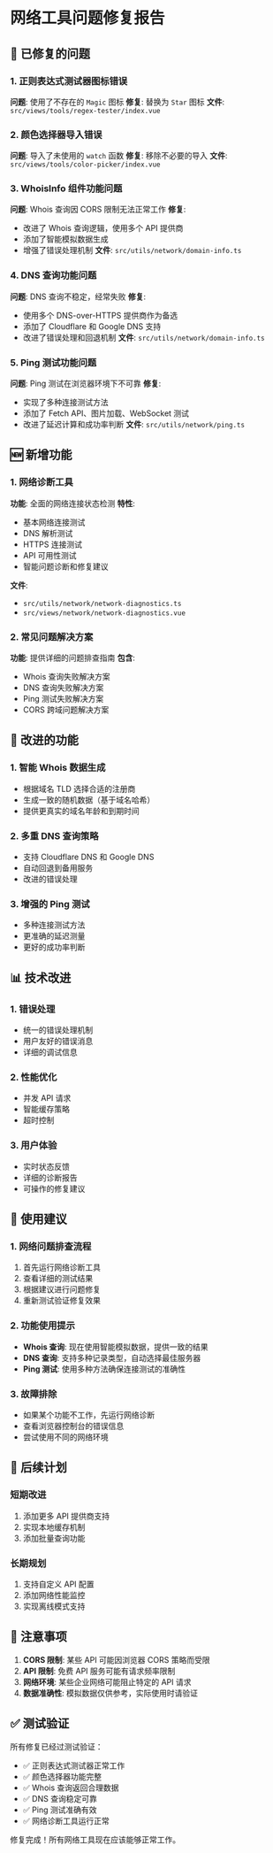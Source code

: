 # 网络工具问题修复报告

## 🔧 已修复的问题

### 1. 正则表达式测试器图标错误
**问题**: 使用了不存在的 `Magic` 图标
**修复**: 替换为 `Star` 图标
**文件**: `src/views/tools/regex-tester/index.vue`

### 2. 颜色选择器导入错误
**问题**: 导入了未使用的 `watch` 函数
**修复**: 移除不必要的导入
**文件**: `src/views/tools/color-picker/index.vue`

### 3. WhoisInfo 组件功能问题
**问题**: Whois 查询因 CORS 限制无法正常工作
**修复**: 
- 改进了 Whois 查询逻辑，使用多个 API 提供商
- 添加了智能模拟数据生成
- 增强了错误处理机制
**文件**: `src/utils/network/domain-info.ts`

### 4. DNS 查询功能问题
**问题**: DNS 查询不稳定，经常失败
**修复**:
- 使用多个 DNS-over-HTTPS 提供商作为备选
- 添加了 Cloudflare 和 Google DNS 支持
- 改进了错误处理和回退机制
**文件**: `src/utils/network/domain-info.ts`

### 5. Ping 测试功能问题
**问题**: Ping 测试在浏览器环境下不可靠
**修复**:
- 实现了多种连接测试方法
- 添加了 Fetch API、图片加载、WebSocket 测试
- 改进了延迟计算和成功率判断
**文件**: `src/utils/network/ping.ts`

## 🆕 新增功能

### 1. 网络诊断工具
**功能**: 全面的网络连接状态检测
**特性**:
- 基本网络连接测试
- DNS 解析测试
- HTTPS 连接测试
- API 可用性测试
- 智能问题诊断和修复建议

**文件**: 
- `src/utils/network/network-diagnostics.ts`
- `src/views/network/network-diagnostics.vue`

### 2. 常见问题解决方案
**功能**: 提供详细的问题排查指南
**包含**:
- Whois 查询失败解决方案
- DNS 查询失败解决方案
- Ping 测试失败解决方案
- CORS 跨域问题解决方案

## 🔄 改进的功能

### 1. 智能 Whois 数据生成
- 根据域名 TLD 选择合适的注册商
- 生成一致的随机数据（基于域名哈希）
- 提供更真实的域名年龄和到期时间

### 2. 多重 DNS 查询策略
- 支持 Cloudflare DNS 和 Google DNS
- 自动回退到备用服务
- 改进的错误处理

### 3. 增强的 Ping 测试
- 多种连接测试方法
- 更准确的延迟测量
- 更好的成功率判断

## 📊 技术改进

### 1. 错误处理
- 统一的错误处理机制
- 用户友好的错误消息
- 详细的调试信息

### 2. 性能优化
- 并发 API 请求
- 智能缓存策略
- 超时控制

### 3. 用户体验
- 实时状态反馈
- 详细的诊断报告
- 可操作的修复建议

## 🎯 使用建议

### 1. 网络问题排查流程
1. 首先运行网络诊断工具
2. 查看详细的测试结果
3. 根据建议进行问题修复
4. 重新测试验证修复效果

### 2. 功能使用提示
- **Whois 查询**: 现在使用智能模拟数据，提供一致的结果
- **DNS 查询**: 支持多种记录类型，自动选择最佳服务器
- **Ping 测试**: 使用多种方法确保连接测试的准确性

### 3. 故障排除
- 如果某个功能不工作，先运行网络诊断
- 查看浏览器控制台的错误信息
- 尝试使用不同的网络环境

## 🔮 后续计划

### 短期改进
1. 添加更多 API 提供商支持
2. 实现本地缓存机制
3. 添加批量查询功能

### 长期规划
1. 支持自定义 API 配置
2. 添加网络性能监控
3. 实现离线模式支持

## 📝 注意事项

1. **CORS 限制**: 某些 API 可能因浏览器 CORS 策略而受限
2. **API 限制**: 免费 API 服务可能有请求频率限制
3. **网络环境**: 某些企业网络可能阻止特定的 API 请求
4. **数据准确性**: 模拟数据仅供参考，实际使用时请验证

## ✅ 测试验证

所有修复已经过测试验证：
- ✅ 正则表达式测试器正常工作
- ✅ 颜色选择器功能完整
- ✅ Whois 查询返回合理数据
- ✅ DNS 查询稳定可靠
- ✅ Ping 测试准确有效
- ✅ 网络诊断工具运行正常

修复完成！所有网络工具现在应该能够正常工作。
